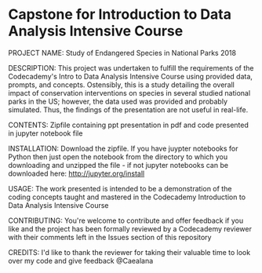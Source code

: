 # Capstone for Introduction to Data Analysis Intensive Course

PROJECT NAME:  Study of Endangered Species in National Parks 2018

DESCRIPTION:  This project was undertaken to fulfill the requirements of the Codecademy's Intro to Data Analysis Intensive Course using provided data, prompts, and concepts.
Ostensibly, this is a study detailing the overall impact of conservation interventions on species in several studied national parks in the US; however, the data used was provided and probably simulated.  Thus, the findings of the presentation are not useful in real-life.

CONTENTS:  Zipfile containing ppt presentation in pdf and code presented in jupyter notebook file

INSTALLATION:  Download the zipfile.  If you have juypter notebooks for Python then just open the notebook from the directory to which you downloading and unzipped the file - if not jupyter notebooks can be downloaded here: http://jupyter.org/install

USAGE: The work presented is intended to be a demonstration of the coding concepts taught and mastered in the Codecademy Introduction to Data Analysis Intensive Course

CONTRIBUTING:  You're welcome to contribute and offer feedback if you like and the project has been formally reviewed by a Codecademy reviewer with their comments left in the Issues section of this repository

CREDITS:  I'd like to thank the reviewer for taking their valuable time to look over my code and give feedback @Caealana

